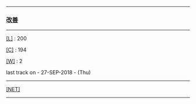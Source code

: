 
---

### [改善](https://en.wikipedia.org/wiki/Kaizen)

---

[[L]](https://github.com/ttltrk/ELSE/blob/master/LAN/ENG/LAN.MD) : 200

[[C]](https://github.com/ttltrk/PRG/blob/master/CODING.MD) : 194

[[W]](https://github.com/ttltrk/ELSE/blob/master/PWR/PWR.MD) : 2

last track on - 27-SEP-2018 - (Thu)

---

[[NET]](http://ttltrk.net/)

---
